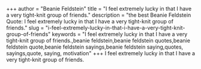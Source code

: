 +++
author = "Beanie Feldstein"
title = "I feel extremely lucky in that I have a very tight-knit group of friends."
description = "the best Beanie Feldstein Quote: I feel extremely lucky in that I have a very tight-knit group of friends."
slug = "i-feel-extremely-lucky-in-that-i-have-a-very-tight-knit-group-of-friends"
keywords = "I feel extremely lucky in that I have a very tight-knit group of friends.,beanie feldstein,beanie feldstein quotes,beanie feldstein quote,beanie feldstein sayings,beanie feldstein saying,quotes, sayings,quote, saying, motivation"
+++
I feel extremely lucky in that I have a very tight-knit group of friends.
